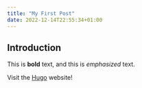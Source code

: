 ```yaml
---
title: "My First Post"
date: 2022-12-14T22:55:34+01:00
---
```


## Introduction

This is **bold** text, and this is *emphasized* text.

Visit the [Hugo](https://gohugo.io) website!